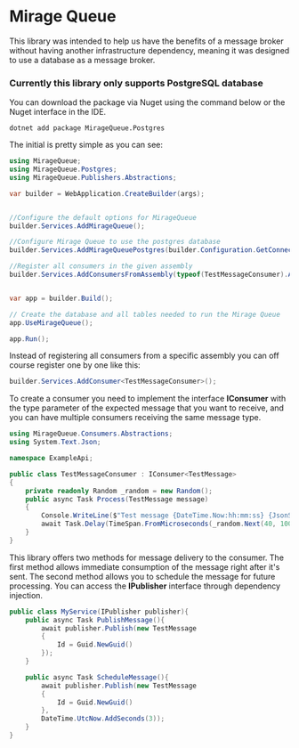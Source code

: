 # Mirage Queue

This library was intended to help us have the benefits of a message broker without having another infrastructure dependency, meaning it was designed to use a database as a message broker.

###  Currently this library only supports PostgreSQL database 

You can download the package via Nuget using the command below or the Nuget interface in the IDE.

``` shell
dotnet add package MirageQueue.Postgres
```

The initial is pretty simple as you can see:
``` csharp
using MirageQueue;
using MirageQueue.Postgres;
using MirageQueue.Publishers.Abstractions;

var builder = WebApplication.CreateBuilder(args);


//Configure the default options for MirageQueue
builder.Services.AddMirageQueue();

//Configure Mirage Queue to use the postgres database 
builder.Services.AddMirageQueuePostgres(builder.Configuration.GetConnectionString("DefaultConnection"));

//Register all consumers in the given assembly
builder.Services.AddConsumersFromAssembly(typeof(TestMessageConsumer).Assembly);


var app = builder.Build();

// Create the database and all tables needed to run the Mirage Queue
app.UseMirageQueue();

app.Run();
```

Instead of registering all consumers from a specific assembly you can off course register one by one like this:

``` csharp
builder.Services.AddConsumer<TestMessageConsumer>();
```

To create a consumer you need to implement the interface **IConsumer** with the type parameter of the expected message that you want to receive, and you can have multiple consumers receiving the same message type.

``` csharp
using MirageQueue.Consumers.Abstractions;
using System.Text.Json;

namespace ExampleApi;

public class TestMessageConsumer : IConsumer<TestMessage>
{
    private readonly Random _random = new Random();
    public async Task Process(TestMessage message)
    {
        Console.WriteLine($"Test message {DateTime.Now:hh:mm:ss} {JsonSerializer.Serialize(message)}");
        await Task.Delay(TimeSpan.FromMicroseconds(_random.Next(40, 100)));
    }
}
```

This library offers two methods for message delivery to the consumer. The first method allows immediate consumption of the message right after it's sent. The second method allows you to schedule the message for future processing. You can access the **IPublisher** interface through dependency injection.

``` csharp
public class MyService(IPublisher publisher){
    public async Task PublishMessage(){
        await publisher.Publish(new TestMessage
        {
            Id = Guid.NewGuid()
        });
    }

    public async Task ScheduleMessage(){
        await publisher.Publish(new TestMessage
        {
            Id = Guid.NewGuid()
        },
        DateTime.UtcNow.AddSeconds(3));
    }
}
```